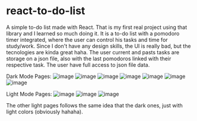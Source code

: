 # react-to-do-list

A simple to-do list made with React. That is my first real project using that library and I learned so much doing it. It is a to-do list with a pomodoro timer integrated, where the user can control his tasks and time for study/work. Since I don't have any design skills, the UI is really bad, but the tecnologies are kinda great haha. The user current and pasts tasks are storage on a json file, also with the last pomodoros linked with their respective task. The user have full access to json file data.

Dark Mode Pages:
![image](https://user-images.githubusercontent.com/82226141/134794970-717ad4c1-f053-4c6b-9011-1dd5cb7eb76f.png)
![image](https://user-images.githubusercontent.com/82226141/134794976-9df0b9e8-103e-4d29-90b0-0cf773664b0e.png)
![image](https://user-images.githubusercontent.com/82226141/134794977-de26e474-bb0e-44b0-b635-7de60a5ef073.png)
![image](https://user-images.githubusercontent.com/82226141/134794979-a0f12317-e9ae-49db-87bc-1d552e86951e.png)
![image](https://user-images.githubusercontent.com/82226141/134794980-c540c6db-0665-4f33-8627-41d9c5ce96cd.png)
![image](https://user-images.githubusercontent.com/82226141/134794982-c86c9b19-e475-4933-bd65-f61b1939ae58.png)
![image](https://user-images.githubusercontent.com/82226141/134794984-7d4176a1-e11e-48f9-8cd6-cb24d9b69378.png)


Light Mode Pages: 
![image](https://user-images.githubusercontent.com/82226141/134794988-8d343669-69a8-4832-a537-86b361006819.png)
![image](https://user-images.githubusercontent.com/82226141/134794992-6c3679e5-5a01-40f2-95b4-c70a50b55460.png)
![image](https://user-images.githubusercontent.com/82226141/134794997-9dcc759f-4456-4092-836f-a10a62e363f3.png)

The other light pages follows the same idea that the dark ones, just with light colors (obviously hahaha).

